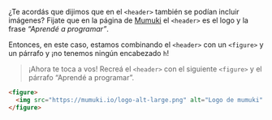 ¿Te acordás que dijimos que en el `<header>` también se podían incluir imágenes? 
Fijate que en la página de [Mumuki](https://mumuki.io/central) el `<header>` es el logo y la frase _“Aprendé a programar”_.

Entonces, en este caso, estamos combinando el `<header>` con un `<figure>` y un párrafo y ¡no tenemos ningún encabezado `h`!

> ¡Ahora te toca a vos! Recreá el `<header>` con el siguiente `<figure>` y el párrafo “Aprendé a programar”.
>
```html
<figure>
  <img src="https://mumuki.io/logo-alt-large.png" alt="Logo de mumuki" width="400px"/> 
</figure>
```
